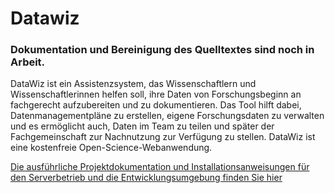 # Datawiz

### Dokumentation und Bereinigung des Quelltextes sind noch in Arbeit.


DataWiz ist ein Assistenzsystem, das Wissenschaftlern und Wissenschaftlerinnen helfen soll, ihre Daten von Forschungsbeginn an fachgerecht aufzubereiten und zu dokumentieren. Das Tool hilft dabei, Datenmanagementpläne zu erstellen, eigene Forschungsdaten zu verwalten und es ermöglicht auch, Daten im Team zu teilen und später der Fachgemeinschaft zur Nachnutzung zur Verfügung zu stellen. DataWiz ist eine kostenfreie Open-Science-Webanwendung.

[Die ausführliche Projektdokumentation und Installationsanweisungen für den Serverbetrieb und die Entwicklungsumgebung finden Sie hier](README.pdf)
